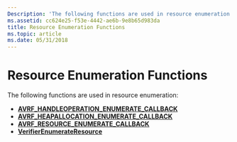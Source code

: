 ```yaml
---
Description: 'The following functions are used in resource enumeration:'
ms.assetid: cc624e25-f53e-4442-ae6b-9e8b65d983da
title: Resource Enumeration Functions
ms.topic: article
ms.date: 05/31/2018
---
```


# Resource Enumeration Functions

The following functions are used in resource enumeration:

-   [**AVRF\_HANDLEOPERATION\_ENUMERATE\_CALLBACK**](/windows/desktop/api/Avrfsdk/nc-avrfsdk-avrf_handleoperation_enumerate_callback)
-   [**AVRF\_HEAPALLOCATION\_ENUMERATE\_CALLBACK**](/windows/desktop/api/Avrfsdk/nc-avrfsdk-avrf_heapallocation_enumerate_callback)
-   [**AVRF\_RESOURCE\_ENUMERATE\_CALLBACK**](/windows/desktop/api/Avrfsdk/nc-avrfsdk-avrf_resource_enumerate_callback)
-   [**VerifierEnumerateResource**](/windows/desktop/api/Avrfsdk/nf-avrfsdk-verifierenumerateresource)

 

 



